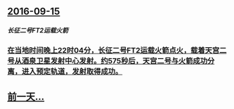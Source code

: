 ## [2016-09-15](/zh/news/2016/09/15/index.md)

##### 长征二号FT2运载火箭
### [在当地时间晚上22时04分，长征二号FT2运载火箭点火，载着天宫二号从酒泉卫星发射中心发射。约575秒后，天宫二号与火箭成功分离，进入预定轨道，发射取得成功。](/zh/news/2016/09/15/在当地时间晚上22时04分-长征二号FT2运载火箭点火-载着天宫二号从酒泉卫星发射中心发射-约575秒后-天宫二号与火箭.md)
## [前一天...](/zh/news/2016/09/14/index.md)

